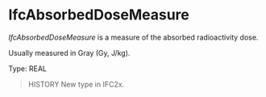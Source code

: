 # IfcAbsorbedDoseMeasure

_IfcAbsorbedDoseMeasure_ is a measure of the absorbed radioactivity dose.
<!-- end of short definition -->


Usually measured in Gray (Gy, J/kg).

Type: REAL

> HISTORY New type in IFC2x.
